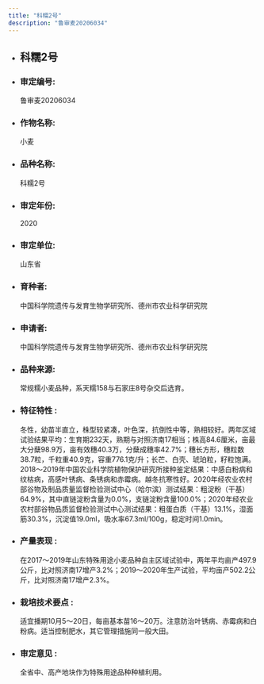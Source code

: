 ```yaml
---
title: "科糯2号"
description: "鲁审麦20206034"
---
```

* ## 科糯2号
* ###  审定编号:  
   鲁审麦20206034

*  ### 作物名称:  
   小麦

*   ###  品种名称: 
    科糯2号

*   ### 审定年份: 
    2020

*   ### 审定单位:  
    山东省

*   ### 育种者:  
    中国科学院遗传与发育生物学研究所、德州市农业科学研究院

*   ### 申请者:  
    中国科学院遗传与发育生物学研究所、德州市农业科学研究院

*   ### 品种来源:  
    常规糯小麦品种，系天糯158与石家庄8号杂交后选育。

*   ### 特征特性 : 
    冬性，幼苗半直立，株型较紧凑，叶色深，抗倒性中等，熟相较好。两年区域试验结果平均：生育期232天，熟期与对照济南17相当；株高84.6厘米，亩最大分蘖98.9万，亩有效穗40.3万，分蘖成穗率42.7%；穗长方形，穗粒数38.7粒，千粒重40.9克，容重776.1克/升；长芒、白壳、琥珀粒，籽粒饱满。2018～2019年中国农业科学院植物保护研究所接种鉴定结果：中感白粉病和纹枯病，高感叶锈病、条锈病和赤霉病。越冬抗寒性好。2020年经农业农村部谷物及制品质量监督检验测试中心（哈尔滨）测试结果：粗淀粉（干基）64.9%，其中直链淀粉含量为0.0%，支链淀粉含量100.0%；2020年经农业农村部谷物品质监督检验测试中心测试结果：粗蛋白质（干基）13.1%，湿面筋30.3%，沉淀值19.0ml，吸水率67.3ml/100g，稳定时间1.0min。

*   ### 产量表现 : 
    在2017～2019年山东特殊用途小麦品种自主区域试验中，两年平均亩产497.9公斤，比对照济南17增产3.2%；2019～2020年生产试验，平均亩产502.2公斤，比对照济南17增产2.3%。

*   ### 栽培技术要点 : 
    适宜播期10月5～20日，每亩基本苗16～20万。注意防治叶锈病、赤霉病和白粉病。适当控制肥水，其它管理措施同一般大田。

*   ### 审定意见 : 
    全省中、高产地块作为特殊用途品种种植利用。
